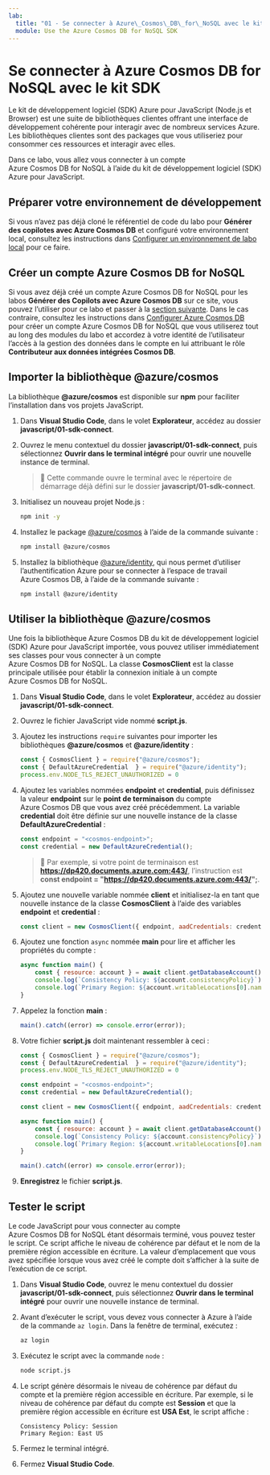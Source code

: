 ```yaml
---
lab:
  title: "01 - Se connecter à Azure\_Cosmos\_DB\_for\_NoSQL avec le kit de développement logiciel (SDK)"
  module: Use the Azure Cosmos DB for NoSQL SDK
---
```


# Se connecter à Azure Cosmos DB for NoSQL avec le kit SDK

Le kit de développement logiciel (SDK) Azure pour JavaScript (Node.js et Browser) est une suite de bibliothèques clientes offrant une interface de développement cohérente pour interagir avec de nombreux services Azure. Les bibliothèques clientes sont des packages que vous utiliseriez pour consommer ces ressources et interagir avec elles.

Dans ce labo, vous allez vous connecter à un compte Azure Cosmos DB for NoSQL à l’aide du kit de développement logiciel (SDK) Azure pour JavaScript.

## Préparer votre environnement de développement

Si vous n’avez pas déjà cloné le référentiel de code du labo pour **Générer des copilotes avec Azure Cosmos DB** et configuré votre environnement local, consultez les instructions dans [Configurer un environnement de labo local](00-setup-lab-environment.md) pour ce faire.

## Créer un compte Azure Cosmos DB for NoSQL

Si vous avez déjà créé un compte Azure Cosmos DB for NoSQL pour les labos **Générer des Copilots avec Azure Cosmos DB** sur ce site, vous pouvez l’utiliser pour ce labo et passer à la [section suivante](#import-the-azurecosmos-library). Dans le cas contraire, consultez les instructions dans [Configurer Azure Cosmos DB](../../common/instructions/00-setup-cosmos-db.md) pour créer un compte Azure Cosmos DB for NoSQL que vous utiliserez tout au long des modules du labo et accordez à votre identité de l’utilisateur l’accès à la gestion des données dans le compte en lui attribuant le rôle **Contributeur aux données intégrées Cosmos DB**.

## Importer la bibliothèque @azure/cosmos

La bibliothèque **@azure/cosmos** est disponible sur **npm** pour faciliter l’installation dans vos projets JavaScript.

1. Dans **Visual Studio Code**, dans le volet **Explorateur**, accédez au dossier **javascript/01-sdk-connect**.

1. Ouvrez le menu contextuel du dossier **javascript/01-sdk-connect**, puis sélectionnez **Ouvrir dans le terminal intégré** pour ouvrir une nouvelle instance de terminal.

    > &#128221; Cette commande ouvre le terminal avec le répertoire de démarrage déjà défini sur le dossier **javascript/01-sdk-connect**.

1. Initialisez un nouveau projet Node.js :

    ```bash
    npm init -y
    ```

1. Installez le package [@azure/cosmos][npmjs.com/package/@azure/cosmos] à l’aide de la commande suivante :

    ```bash
    npm install @azure/cosmos
    ```

1. Installez la bibliothèque [@azure/identity][npmjs.com/package/@azure/identity], qui nous permet d’utiliser l’authentification Azure pour se connecter à l’espace de travail Azure Cosmos DB, à l’aide de la commande suivante :

    ```bash
    npm install @azure/identity
    ```

## Utiliser la bibliothèque @azure/cosmos

Une fois la bibliothèque Azure Cosmos DB du kit de développement logiciel (SDK) Azure pour JavaScript importée, vous pouvez utiliser immédiatement ses classes pour vous connecter à un compte Azure Cosmos DB for NoSQL. La classe **CosmosClient** est la classe principale utilisée pour établir la connexion initiale à un compte Azure Cosmos DB for NoSQL.

1. Dans **Visual Studio Code**, dans le volet **Explorateur**, accédez au dossier **javascript/01-sdk-connect**.

1. Ouvrez le fichier JavaScript vide nommé **script.js**.

1. Ajoutez les instructions `require` suivantes pour importer les bibliothèques **@azure/cosmos** et **@azure/identity** :

    ```javascript
    const { CosmosClient } = require("@azure/cosmos");
    const { DefaultAzureCredential  } = require("@azure/identity");
    process.env.NODE_TLS_REJECT_UNAUTHORIZED = 0
    ```

1. Ajoutez les variables nommées **endpoint** et **credential**, puis définissez la valeur **endpoint** sur le **point de terminaison** du compte Azure Cosmos DB que vous avez créé précédemment. La variable **credential** doit être définie sur une nouvelle instance de la classe **DefaultAzureCredential** :

    ```javascript
    const endpoint = "<cosmos-endpoint>";
    const credential = new DefaultAzureCredential();
    ```

    > &#128221; Par exemple, si votre point de terminaison est **https://dp420.documents.azure.com:443/**, l’instruction est **const endpoint = "https://dp420.documents.azure.com:443/";**.

1. Ajoutez une nouvelle variable nommée **client** et initialisez-la en tant que nouvelle instance de la classe **CosmosClient** à l’aide des variables **endpoint** et **credential** :

    ```javascript
    const client = new CosmosClient({ endpoint, aadCredentials: credential });
    ```

1. Ajoutez une fonction `async` nommée **main** pour lire et afficher les propriétés du compte :

    ```javascript
    async function main() {
        const { resource: account } = await client.getDatabaseAccount();
        console.log(`Consistency Policy: ${account.consistencyPolicy}`);
        console.log(`Primary Region: ${account.writableLocations[0].name}`);
    }
    ```

1. Appelez la fonction **main** :

    ```javascript
    main().catch((error) => console.error(error));
    ```

1. Votre fichier **script.js** doit maintenant ressembler à ceci :

    ```javascript
    const { CosmosClient } = require("@azure/cosmos");
    const { DefaultAzureCredential  } = require("@azure/identity");
    process.env.NODE_TLS_REJECT_UNAUTHORIZED = 0

    const endpoint = "<cosmos-endpoint>";
    const credential = new DefaultAzureCredential();

    const client = new CosmosClient({ endpoint, aadCredentials: credential });

    async function main() {
        const { resource: account } = await client.getDatabaseAccount();
        console.log(`Consistency Policy: ${account.consistencyPolicy}`);
        console.log(`Primary Region: ${account.writableLocations[0].name}`);
    }

    main().catch((error) => console.error(error));
    ```

1. **Enregistrez** le fichier **script.js**.

## Tester le script

Le code JavaScript pour vous connecter au compte Azure Cosmos DB for NoSQL étant désormais terminé, vous pouvez tester le script. Ce script affiche le niveau de cohérence par défaut et le nom de la première région accessible en écriture. La valeur d’emplacement que vous avez spécifiée lorsque vous avez créé le compte doit s’afficher à la suite de l’exécution de ce script.

1. Dans **Visual Studio Code**, ouvrez le menu contextuel du dossier **javascript/01-sdk-connect**, puis sélectionnez **Ouvrir dans le terminal intégré** pour ouvrir une nouvelle instance de terminal.

1. Avant d’exécuter le script, vous devez vous connecter à Azure à l’aide de la commande `az login`. Dans la fenêtre de terminal, exécutez :

    ```bash
    az login
    ```

1. Exécutez le script avec la commande `node` :

    ```bash
    node script.js
    ```

1. Le script génère désormais le niveau de cohérence par défaut du compte et la première région accessible en écriture. Par exemple, si le niveau de cohérence par défaut du compte est **Session** et que la première région accessible en écriture est **USA Est**, le script affiche :

    ```text
    Consistency Policy: Session
    Primary Region: East US
    ```

1. Fermez le terminal intégré.

1. Fermez **Visual Studio Code**.

[code.visualstudio.com/docs/getstarted]: https://code.visualstudio.com/docs/getstarted/tips-and-tricks
[npmjs.com/package/@azure/cosmos]: https://www.npmjs.com/package/@azure/cosmos
[npmjs.com/package/@azure/identity]: https://www.npmjs.com/package/@azure/identity
